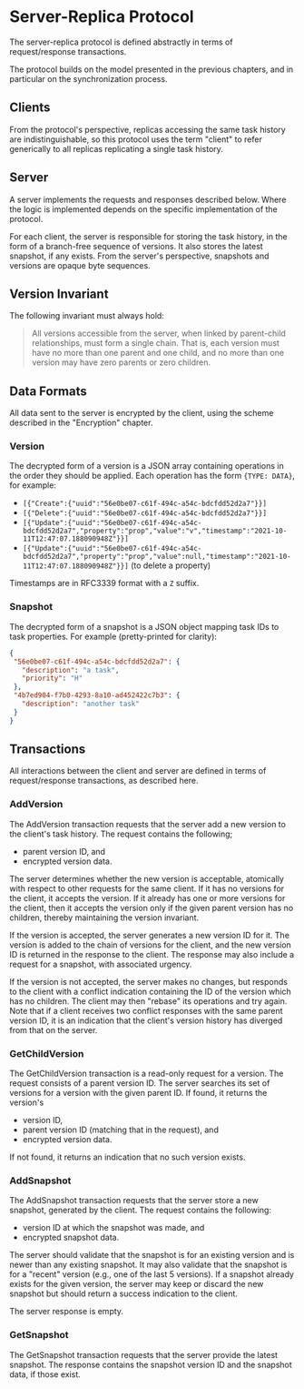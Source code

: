 # Server-Replica Protocol

The server-replica protocol is defined abstractly in terms of request/response transactions.

The protocol builds on the model presented in the previous chapters, and in particular on the synchronization process.

## Clients

From the protocol's perspective, replicas accessing the same task history are indistinguishable, so this protocol uses the term "client" to refer generically to all replicas replicating a single task history.

## Server

A server implements the requests and responses described below.
Where the logic is implemented depends on the specific implementation of the protocol.

For each client, the server is responsible for storing the task history, in the form of a branch-free sequence of versions.
It also stores the latest snapshot, if any exists.
From the server's perspective, snapshots and versions are opaque byte sequences.

## Version Invariant

The following invariant must always hold:

> All versions accessible from the server, when linked by parent-child relationships, must form a single chain.
> That is, each version must have no more than one parent and one child, and no more than one version may have zero parents or zero children.

## Data Formats

All data sent to the server is encrypted by the client, using the scheme described in the "Encryption" chapter.

### Version

The decrypted form of a version is a JSON array containing operations in the order they should be applied.
Each operation has the form `{TYPE: DATA}`, for example:

 * `[{"Create":{"uuid":"56e0be07-c61f-494c-a54c-bdcfdd52d2a7"}}]`
 * `[{"Delete":{"uuid":"56e0be07-c61f-494c-a54c-bdcfdd52d2a7"}}]`
 * `[{"Update":{"uuid":"56e0be07-c61f-494c-a54c-bdcfdd52d2a7","property":"prop","value":"v","timestamp":"2021-10-11T12:47:07.188090948Z"}}]`
 * `[{"Update":{"uuid":"56e0be07-c61f-494c-a54c-bdcfdd52d2a7","property":"prop","value":null,"timestamp":"2021-10-11T12:47:07.188090948Z"}}]` (to delete a property)

Timestamps are in RFC3339 format with a `Z` suffix.

### Snapshot

The decrypted form of a snapshot is a JSON object mapping task IDs to task properties.
For example (pretty-printed for clarity):

```json
{
 "56e0be07-c61f-494c-a54c-bdcfdd52d2a7": {
   "description": "a task",
   "priority": "H"
 },
 "4b7ed904-f7b0-4293-8a10-ad452422c7b3": {
   "description": "another task"
 }
}
```

## Transactions

All interactions between the client and server are defined in terms of request/response transactions, as described here.

### AddVersion

The AddVersion transaction requests that the server add a new version to the client's task history.
The request contains the following;

 * parent version ID, and
 * encrypted version data.

The server determines whether the new version is acceptable, atomically with respect to other requests for the same client.
If it has no versions for the client, it accepts the version.
If it already has one or more versions for the client, then it accepts the version only if the given parent version has no children, thereby maintaining the version invariant.

If the version is accepted, the server generates a new version ID for it.
The version is added to the chain of versions for the client, and the new version ID is returned in the response to the client.
The response may also include a request for a snapshot, with associated urgency.

If the version is not accepted, the server makes no changes, but responds to the client with a conflict indication containing the ID of the version which has no children.
The client may then "rebase" its operations and try again.
Note that if a client receives two conflict responses with the same parent version ID, it is an indication that the client's version history has diverged from that on the server.

### GetChildVersion

The GetChildVersion transaction is a read-only request for a version.
The request consists of a parent version ID.
The server searches its set of versions for a version with the given parent ID.
If found, it returns the version's

 * version ID,
 * parent version ID (matching that in the request), and
 * encrypted version data.

If not found, it returns an indication that no such version exists.

### AddSnapshot

The AddSnapshot transaction requests that the server store a new snapshot, generated by the client.
The request contains the following:

 * version ID at which the snapshot was made, and
 * encrypted snapshot data.

The server should validate that the snapshot is for an existing version and is newer than any existing snapshot.
It may also validate that the snapshot is for a "recent" version (e.g., one of the last 5 versions).
If a snapshot already exists for the given version, the server may keep or discard the new snapshot but should return a success indication to the client.

The server response is empty.

### GetSnapshot

The GetSnapshot transaction requests that the server provide the latest snapshot.
The response contains the snapshot version ID and the snapshot data, if those exist.

